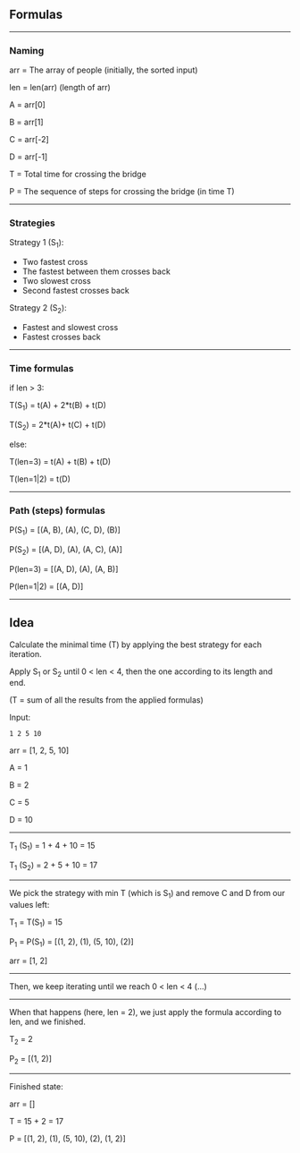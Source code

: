 ## Formulas

---

### Naming

arr = The array of people (initially, the sorted input)

len = len(arr) (length of arr)

A = arr[0]

B = arr[1]

C = arr[-2]

D = arr[-1]

T = Total time for crossing the bridge

P = The sequence of steps for crossing the bridge (in time T)

---

### Strategies

Strategy 1 (S<sub>1</sub>):

- Two fastest cross
- The fastest between them crosses back
- Two slowest cross
- Second fastest crosses back
    
Strategy 2 (S<sub>2</sub>):

- Fastest and slowest cross
- Fastest crosses back

---

### Time formulas

if len > 3:

T(S<sub>1</sub>) = t(A) + 2*t(B) + t(D)

T(S<sub>2</sub>) = 2*t(A)+ t(C) + t(D)

else:

T(len=3) = t(A) + t(B) + t(D)

T(len=1|2) = t(D)

---

### Path (steps) formulas

P(S<sub>1</sub>) = [(A, B), (A), (C, D), (B)]

P(S<sub>2</sub>) = [(A, D), (A), (A, C), (A)]

P(len=3) = [(A, D), (A), (A, B)]

P(len=1|2) = [(A, D)]

---

## Idea

Calculate the minimal time (T) by applying the best strategy for each iteration.

Apply S<sub>1</sub> or S<sub>2</sub> until 0 < len < 4, then the one according to its length and end.

(T = sum of all the results from the applied formulas)

Input:
```
1 2 5 10
```
arr = [1, 2, 5, 10]

A = 1

B = 2

C = 5

D = 10

---

T<sub>1</sub> (S<sub>1</sub>) = 1 + 4 + 10 = 15

T<sub>1</sub> (S<sub>2</sub>) = 2 + 5 + 10 = 17

---

We pick the strategy with min T (which is S<sub>1</sub>)
and remove C and D from our values left:

T<sub>1</sub> = T(S<sub>1</sub>) = 15

P<sub>1</sub> = P(S<sub>1</sub>) = [(1, 2), (1), (5, 10), (2)]

arr = [1, 2]

---

Then, we keep iterating until we reach 0 < len < 4 (...)

---

When that happens (here, len = 2), we just apply the formula according to len, and we finished.

T<sub>2</sub> = 2

P<sub>2</sub> = [(1, 2)]

---

Finished state:

arr = []

T = 15 + 2 = 17

P = [(1, 2), (1), (5, 10), (2), (1, 2)]